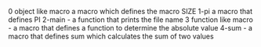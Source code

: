 0 object like macro
a macro which defines the macro SIZE
1-pi a macro that defines PI
2-main - a function that prints the file name
3 function like macro - a macro that defines a function to determine the absolute value
4-sum -  a macro that defines sum which calculates the sum of two values

